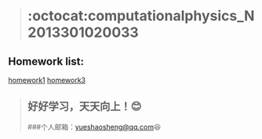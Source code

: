 > # :octocat:computationalphysics_N2013301020033  

## Homework list:
[homework1](https://github.com/SmallGuoguo/computationalphysics_N2013301020033/blob/master/homework1/homework1.md)
[homework3](https://github.com/SmallGuoguo/computationalphysics_N2013301020033/blob/master/homework3/homework3.ipynb)

> ## 好好学习，天天向上！:blush:
> ###个人邮箱：yueshaosheng@qq.com:laughing:
